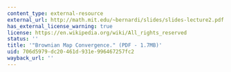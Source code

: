 ```yaml
---
content_type: external-resource
external_url: http://math.mit.edu/~bernardi/slides/slides-lecture2.pdf
has_external_license_warning: true
license: https://en.wikipedia.org/wiki/All_rights_reserved
status: ''
title: '"Brownian Map Convergence." (PDF - 1.7MB)'
uid: 706d5979-dc20-461d-931e-996467257fc2
wayback_url: ''
---
```

